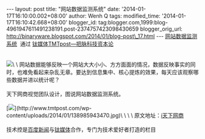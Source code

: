 --- layout: post title: "网站数据监测系统" date:
'2014-01-17T16:10:00.002+08:00' author: Wenh Q tags: modified\_time:
'2014-01-17T16:10:42.668+08:00' blogger\_id:
tag:blogger.com,1999:blog-4961947611491238191.post-2374757423098430659
blogger\_orig\_url:
http://binaryware.blogspot.com/2014/01/blog-post\_17.html ---
[网站数据监测系统](http://www.tmtpost.com/89853.html)  通过
[钛媒体TMTpost—把脉科技资本论](http://www.tmtpost.com/)\
\
\
![](https://images-blogger-opensocial.googleusercontent.com/gadgets/proxy?url=http%3A%2F%2Fwww.tmtpost.com%2Fwp-content%2Fuploads%2F2014%2F01%2F138985959131.jpg&container=blogger&gadget=a&rewriteMime=image%2F*)\
\
网站数据能够反映一个网站大大小小、方方面面的情况，数据反映事实的同时，也难免看起来杂乱无章。要达到信息集中、核心提炼的效果，每天应该观察哪些数据并进以统计呢？\
\
天下网商视觉团队设计，图说网站数据监测系统。\
\
[![](https://images-blogger-opensocial.googleusercontent.com/gadgets/proxy?url=http%3A%2F%2Fwww.tmtpost.com%2Fwp-content%2Fuploads%2F2014%2F01%2F138985943470-560x1995.jpg&container=blogger&gadget=a&rewriteMime=image%2F*)](http://www.tmtpost.com/wp-content/uploads/2014/01/138985943470.jpg)\
\
 \
\
原文地址：[i天下网商](http://www.iwshang.com/Post/Default/Index/pid/8714.html)\
\
技术控是[百度新闻](http://news.baidu.com/)与[钛媒体](http://www.tmtpost.com/)合作，专门为技术爱好者打造的栏目
